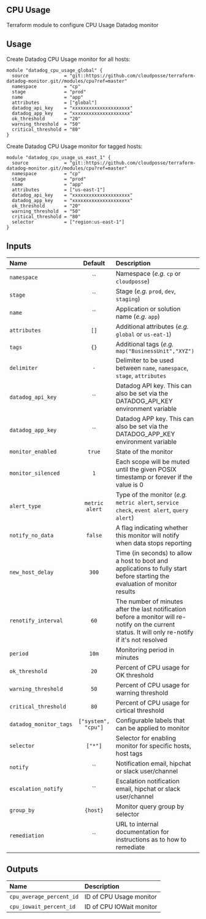 ## CPU Usage

Terraform module to configure CPU Usage Datadog monitor


## Usage

Create Datadog CPU Usage monitor for all hosts:

```hcl
module "datadog_cpu_usage_global" {
  source             = "git::https://github.com/cloudposse/terraform-datadog-monitor.git//modules/cpu?ref=master"
  namespace          = "cp"
  stage              = "prod"
  name               = "app"
  attributes         = ["global"]
  datadog_api_key    = "xxxxxxxxxxxxxxxxxxxxx"
  datadog_app_key    = "xxxxxxxxxxxxxxxxxxxxx"
  ok_threshold       = "20"
  warning_threshold  = "50"
  critical_threshold = "80"
}
```

Create Datadog CPU Usage monitor for tagged hosts:

```hcl
module "datadog_cpu_usage_us_east_1" {
  source             = "git::https://github.com/cloudposse/terraform-datadog-monitor.git//modules/cpu?ref=master"
  namespace          = "cp"
  stage              = "prod"
  name               = "app"
  attributes         = ["us-east-1"]
  datadog_api_key    = "xxxxxxxxxxxxxxxxxxxxx"
  datadog_app_key    = "xxxxxxxxxxxxxxxxxxxxx"
  ok_threshold       = "20"
  warning_threshold  = "50"
  critical_threshold = "80"
  selector           = ["region:us-east-1"]
}
```


## Inputs

|  Name                          |  Default                          |  Description                                                                                                                    | Required |
|:-------------------------------|:---------------------------------:|:--------------------------------------------------------------------------------------------------------------------------------|:--------:|
| `namespace`                    | ``                                | Namespace (_e.g._ `cp` or `cloudposse`)                                                                                         | Yes      |
| `stage`                        | ``                                | Stage (_e.g._ `prod`, `dev`, `staging`)                                                                                         | Yes      |
| `name`                         | ``                                | Application or solution name (_e.g._ `app`)                                                                                     | Yes      |
| `attributes`                   | `[]`                              | Additional attributes (_e.g._ `global` or `us-eat-1`)                                                                           | No       |
| `tags`                         | `{}`                              | Additional tags (_e.g._ `map("BusinessUnit","XYZ")`                                                                             | No       |
| `delimiter`                    | `-`                               | Delimiter to be used between `name`, `namespace`, `stage`, `attributes`                                                         | No       |
| `datadog_api_key`              | ``                                | Datadog API key. This can also be set via the DATADOG_API_KEY environment variable                                              | Yes      |
| `datadog_app_key`              | ``                                | Datadog APP key. This can also be set via the DATADOG_APP_KEY environment variable                                              | Yes      |
| `monitor_enabled`              | `true`                            | State of the monitor                                                                                                            | No       |
| `monitor_silenced`             | `1`                               | Each scope will be muted until the given POSIX timestamp or forever if the value is 0                                           | No       |
| `alert_type`                   | `metric alert`                    | Type of the monitor (_e.g._ `metric alert`, `service check`, `event alert`, `query alert`)                                      | Yes      |
| `notify_no_data`               | `false`                           | A flag indicating whether this monitor will notify when data stops reporting                                                    | No       |
| `new_host_delay`               | `300`                             | Time (in seconds) to allow a host to boot and applications to fully start before starting the evaluation of monitor results     | No       |
| `renotify_interval`            | `60`                              | The number of minutes after the last notification before a monitor will re-notify on the current status. It will only re-notify if it's not resolved | No       |
| `period`                       | `10m`                             | Monitoring period in minutes                                                                                                    | No       |
| `ok_threshold`                 | `20`                              | Percent of CPU usage for OK threshold                                                                                           | No       |
| `warning_threshold`            | `50`                              | Percent of CPU usage for warning threshold                                                                                      | No       |
| `critical_threshold`           | `80`                              | Percent of CPU usage for cirtical threshold                                                                                     | No       |
| `datadog_monitor_tags`         | `["system", "cpu"]`               | Configurable labels that can be applied to monitor                                                                              | No       |
| `selector`                     | `["*"]`                           | Selector for enabling monitor for specific hosts, host tags                                                                     | No       |
| `notify`                       | ``                                | Notification email, hipchat or slack user/channel                                                                               | No       |
| `escalation_notify`            | ``                                | Escalation notification email, hipchat or slack user/channel                                                                    | No       |
| `group_by`                     | `{host}`                          | Monitor query group by selector                                                                                                 | No       |
| `remediation`                  | ``                                | URL to internal documentation for instructions as to how to remediate                                                           | No       |


## Outputs

| Name                        | Description                             |
|:----------------------------|:----------------------------------------|
| `cpu_average_percent_id`    | ID of CPU Usage monitor                 |
| `cpu_iowait_percent_id`     | ID of CPU IOWait monitor                |
